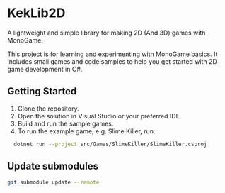 # KekLib2D

A lightweight and simple library for making 2D (And 3D) games with MonoGame.

This project is for learning and experimenting with MonoGame basics. It includes small games and code samples to help you get started with 2D game development in C#.

## Getting Started

1. Clone the repository.
2. Open the solution in Visual Studio or your preferred IDE.
3. Build and run the sample games.
4. To run the example game, e.g. Slime Killer, run:
```bash
  dotnet run --project src/Games/SlimeKiller/SlimeKiller.csproj
```

## Update submodules
```bash
git submodule update --remote
```
